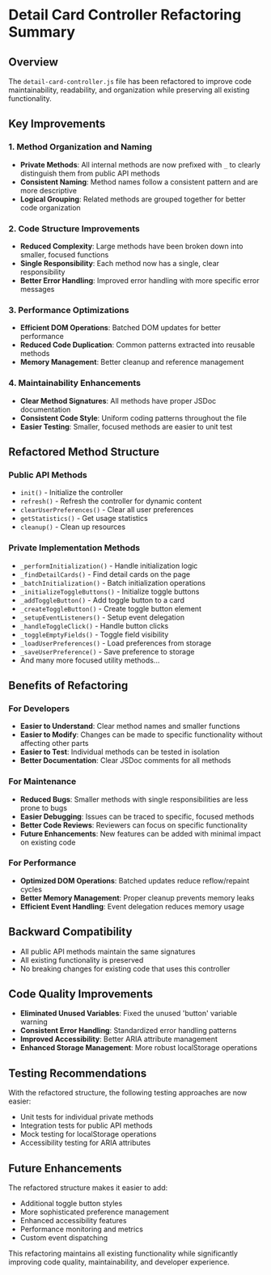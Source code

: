 # Detail Card Controller Refactoring Summary

## Overview
The `detail-card-controller.js` file has been refactored to improve code maintainability, readability, and organization while preserving all existing functionality.

## Key Improvements

### 1. Method Organization and Naming
- **Private Methods**: All internal methods are now prefixed with `_` to clearly distinguish them from public API methods
- **Consistent Naming**: Method names follow a consistent pattern and are more descriptive
- **Logical Grouping**: Related methods are grouped together for better code organization

### 2. Code Structure Improvements
- **Reduced Complexity**: Large methods have been broken down into smaller, focused functions
- **Single Responsibility**: Each method now has a single, clear responsibility
- **Better Error Handling**: Improved error handling with more specific error messages

### 3. Performance Optimizations
- **Efficient DOM Operations**: Batched DOM updates for better performance
- **Reduced Code Duplication**: Common patterns extracted into reusable methods
- **Memory Management**: Better cleanup and reference management

### 4. Maintainability Enhancements
- **Clear Method Signatures**: All methods have proper JSDoc documentation
- **Consistent Code Style**: Uniform coding patterns throughout the file
- **Easier Testing**: Smaller, focused methods are easier to unit test

## Refactored Method Structure

### Public API Methods
- `init()` - Initialize the controller
- `refresh()` - Refresh the controller for dynamic content
- `clearUserPreferences()` - Clear all user preferences
- `getStatistics()` - Get usage statistics
- `cleanup()` - Clean up resources

### Private Implementation Methods
- `_performInitialization()` - Handle initialization logic
- `_findDetailCards()` - Find detail cards on the page
- `_batchInitialization()` - Batch initialization operations
- `_initializeToggleButtons()` - Initialize toggle buttons
- `_addToggleButton()` - Add toggle button to a card
- `_createToggleButton()` - Create toggle button element
- `_setupEventListeners()` - Setup event delegation
- `_handleToggleClick()` - Handle button clicks
- `_toggleEmptyFields()` - Toggle field visibility
- `_loadUserPreferences()` - Load preferences from storage
- `_saveUserPreference()` - Save preference to storage
- And many more focused utility methods...

## Benefits of Refactoring

### For Developers
- **Easier to Understand**: Clear method names and smaller functions
- **Easier to Modify**: Changes can be made to specific functionality without affecting other parts
- **Easier to Test**: Individual methods can be tested in isolation
- **Better Documentation**: Clear JSDoc comments for all methods

### For Maintenance
- **Reduced Bugs**: Smaller methods with single responsibilities are less prone to bugs
- **Easier Debugging**: Issues can be traced to specific, focused methods
- **Better Code Reviews**: Reviewers can focus on specific functionality
- **Future Enhancements**: New features can be added with minimal impact on existing code

### For Performance
- **Optimized DOM Operations**: Batched updates reduce reflow/repaint cycles
- **Better Memory Management**: Proper cleanup prevents memory leaks
- **Efficient Event Handling**: Event delegation reduces memory usage

## Backward Compatibility
- All public API methods maintain the same signatures
- All existing functionality is preserved
- No breaking changes for existing code that uses this controller

## Code Quality Improvements
- **Eliminated Unused Variables**: Fixed the unused 'button' variable warning
- **Consistent Error Handling**: Standardized error handling patterns
- **Improved Accessibility**: Better ARIA attribute management
- **Enhanced Storage Management**: More robust localStorage operations

## Testing Recommendations
With the refactored structure, the following testing approaches are now easier:
- Unit tests for individual private methods
- Integration tests for public API methods
- Mock testing for localStorage operations
- Accessibility testing for ARIA attributes

## Future Enhancements
The refactored structure makes it easier to add:
- Additional toggle button styles
- More sophisticated preference management
- Enhanced accessibility features
- Performance monitoring and metrics
- Custom event dispatching

This refactoring maintains all existing functionality while significantly improving code quality, maintainability, and developer experience.